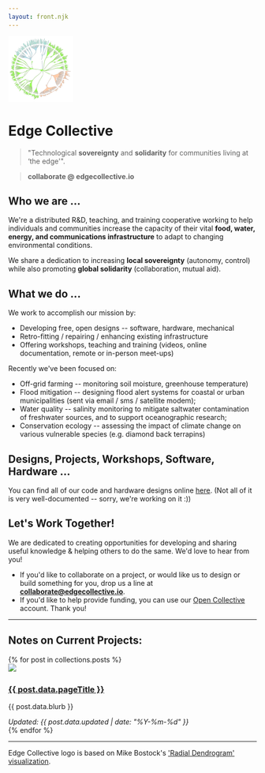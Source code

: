 ```yaml
---
layout: front.njk
---
```


<img src="/img/edge_flower_tiny.png" id="profile_pic"/>

<h1> Edge Collective </h1>

> "Technological **sovereignty** and **solidarity** for communities living at ‘the edge'". 

<!-- <p><a href="http://edgecollective.io">edgecollective.io</a> | contact us at: collaborate @ edgecollective.io</p>-->
> **collaborate @ edgecollective.io**


<h2> Who we are ... </h2>

We're a distributed R&D, teaching, and training cooperative working to help individuals and communities increase the capacity of their vital <b>food, water, energy, and communications infrastructure</b> to adapt to changing environmental conditions. 

We share a dedication to increasing **local sovereignty** (autonomy, control) while also promoting **global solidarity** (collaboration, mutual aid).  

<h2> What we do ...</h2>

We work to accomplish our mission by:

<ul>
        <li>Developing free, open designs -- software, hardware, mechanical</li>
        <li>Retro-fitting / repairing / enhancing existing infrastructure </li>
        <li>Offering workshops, teaching and training (videos, online documentation, remote or in-person meet-ups)</li>

</ul>

<p> Recently we've been focused on:</p> 

<ul>
	<li>Off-grid farming -- monitoring soil moisture, greenhouse temperature)</li>
	<li>Flood mitigation -- designing flood alert systems for coastal or urban municipalities (sent via email / sms / satellite modem);</li>
	<li>Water quality -- salinity monitoring to mitigate saltwater contamination of freshwater sources, and to support oceanographic research;</li>
  <li>Conservation ecology -- assessing the impact of climate change on various vulnerable species (e.g. diamond back terrapins)</li>
</ul>

<h2> Designs, Projects, Workshops, Software, Hardware ... </h2>

You can find all of our code and hardware designs online [here](https://github.com/edgecollective). (Not all of it is very well-documented -- sorry, we're working on it :))


<h2>Let's Work Together!</h2>

We are dedicated to creating opportunities for developing and sharing useful knowledge & helping others to do the same. We'd love to hear from you!
<!--- If you'd like to help provide funding, you can <a href="/support">click here</a> to support our work. Thank you! -->
- If you'd like to collaborate on a project, or would like us to design or build something for you, drop us a line at **collaborate@edgecollective.io**.
- If you'd like to help provide funding, you can use our <a href="/support">Open Collective</a> account. Thank you!

<!--
<p>Funding goals: </p>

<ul>
	<li><b>Part-time developer</b> -- $3000 per month or less <b>CURRENT STATUS</b></li>
	<li><b>Full-time developer</b> -- $3,000 per month</li>
</ul>
-->

-----

<h2> Notes on Current Projects:</h2>
<div class="posts-area">
{% for post in collections.posts %}
  <div class="post">
    <div class="post-contents">
      <div class="image">
        <a href="{{ post.url }}">
          <img src="{{ post.data.image }}"/>
        </a>
      </div>
      <div class="text">
        <h3><a href="{{ post.url }}">{{ post.data.pageTitle }}</a></h3>
        <p>{{ post.data.blurb }}</p>
        <em>Updated: {{ post.data.updated | date: "%Y-%m-%d" }}</em>
      </div>
    </div>
  </div>
{% endfor %}
</div>

-----

Edge Collective logo is based on Mike Bostock's ['Radial Dendrogram' visualization](https://observablehq.com/@d3/radial-dendrogram).